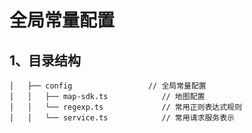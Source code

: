 # 全局常量配置

## 1、目录结构
```text
│   ├── config                 // 全局常量配置
│   │   ├── map-sdk.ts            // 地图配置
│   │   └── regexp.ts             // 常用正则表达式规则
│   │   └── service.ts            // 常用请求服务表示
```

